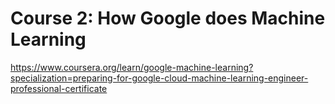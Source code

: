 # Course 2: How Google does Machine Learning
https://www.coursera.org/learn/google-machine-learning?specialization=preparing-for-google-cloud-machine-learning-engineer-professional-certificate
